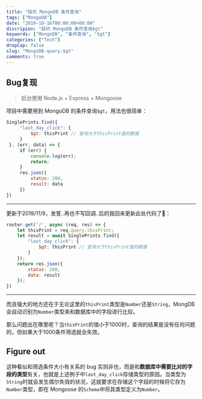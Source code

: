 ```yaml
---
title: "踩坑 MongoDB 条件查询"
tags: ["MongoDB"]
date: "2019-10-16T00:00:00+08:00"
discripion: "踩坑 MongoDB 条件查询$gt"
keywords: ["MongoDB", "条件查询", "$gt"]
categories: ["Tech"]
dropCap: false
slug: "MongoDB-query-$gt"
comments: true
---
```

## Bug复现

> 后台使用 Node.js + Express + Mongoose

项目中需要用到 MongoDB 的条件查询`$gt`，用法也很简单：
```js
SinglePrints.find({
     "last_day_click": {
         $gt: thisPrint // 查询大于thisPrint值的数据
     }
 }, (err, data) => {
     if (err) {
         console.log(err);
         return;
     }
     res.json({
         status: 200,
         result: data
     })
})
```
***
更新于2019/11/9，发誓..再也不写回调..后的我回来更新此处代码了🌚：
```js
router.get('/', async (req, res) => {
    let thisPrint = req.query.thisPrint;
    let result = await SinglePrints.find({
        "last_day_click": {
            $gt: thisPrint // 查询大于thisPrint值的数据
        }
    });
    return res.json({
        status: 200,
        data: result
    });
})
```
***
而且强大的地方还在于无论这里的`thisPrint`类型是`Number`还是`String`，MongDB 会自动识别为`Number`类型来和数据库中的字段进行比较。

那么问题出在哪里呢？当`thisPrint`的值小于1000时，查询的结果是没有任何问题的，但如果大于1000条件筛选就会失效。
## Figure out
这种看似和筛选条件大小有关系的 bug 实则非也，而是和**数据库中需要比对的字段的类型**有关，也就是上述例子中`last_day_click`存储类型的原因。当类型为`String`时就会发生偶尔失效的状况，这就要求在存储这个字段的时候将它存为`Number`类型，即在 Mongoose 的`Schema`中将其类型定义为`Number`。